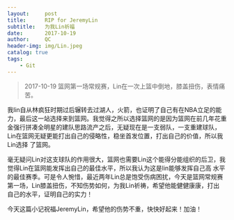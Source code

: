 ```yaml
---
layout:     post
title:      RIP for JeremyLin
subtitle:   为我Lin祈福
date:       2017-10-19
author:     QC
header-img: img/Lin.jpeg
catalog: true
tags:
    - Git
---
```


>2017-10-19 篮网第一场常规赛，Lin在一次上篮中倒地，膝盖扭伤，表情痛苦。
<p>我lin自从林疯狂时期过后辗转去过湖人，火箭，也证明了自己有在NBA立足的能力，最后这一站选择来到篮网。我觉得之所以选择篮网的是因为篮网在前几年花重
金强行拼凑全明星的建队思路流产之后，无疑现在是一支弱队，一支重建球队，Lin在篮网无疑更能打出自己的侵略性，稳坐首发位置，打出自己的价值，所以我Lin选择
了篮网。</p>
<p>毫无疑问Lin对这支球队的作用很大，篮网也需要Lin这个能得分能组织的后卫，我觉得Lin在篮网能发挥出自己的最佳水平，所以我认为这是lin能够发挥自己高
水平的最佳赛季。可是令人惋惜，最近两年Lin总是饱受伤病困扰，今天是篮网常规赛第一场，Lin膝盖扭伤，不知伤势如何，为我Lin祈祷，希望他能健健康康，打出
自己的水平，证明自己的实力！</p>
<p>今天这篇小记祝福JeremyLin，希望他的伤势不重，快快好起来！加油！</p>
